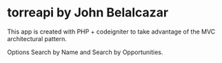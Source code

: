 ﻿# torreapi by John Belalcazar

This app is created with PHP + codeigniter to take advantage of the MVC architectural pattern.

Options Search by Name and Search by Opportunities.

